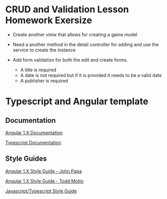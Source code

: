 #  CRUD and Validation Lesson Homework Exersize

*  Create another vieiw that allows for creating a game model
*  Need a another method in the detail controller for adding and use the service to create the instance

*  Add form validation for both the edit and create forms.
    *  A title is required
    *  A date is not required but if it is provided it needs to be a valid date
    *  A publisher is required


# Typescript and Angular template

## Documentation

[Angular 1.X Documentation](https://docs.angularjs.org/)

[Typescript Documentation](http://www.typescriptlang.org/docs/tutorial.html)


## Style Guides

[Angular 1.X Style Guide - John Papa](https://github.com/johnpapa/angular-styleguide/blob/master/a1/README.md)

[Angular 1.X Style Guide - Todd Motto](https://github.com/toddmotto/angular-styleguide)

[Javascript/Typescript Style Guide](https://github.com/mgechev/angularjs-style-guide)